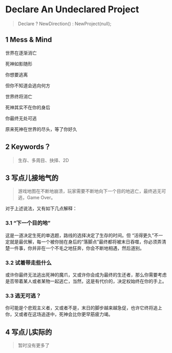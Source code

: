 # Declare An Undeclared Project

> Declare ? NewDirection() : NewProject(null);

## 1 Mess & Mind

世界在逐渐消亡

死神如影随形

你想要逃离

但你不知道会逃向何方

世界终将消亡

死神其实不在你的身后

你最终无处可逃

原来死神在世界的尽头，等了你好久

## 2 Keywords？

> 生存、多周目、抉择、2D

## 3 写点儿接地气的

> 游戏地图在不断地崩溃，玩家需要不断地向下一个目的地逃亡，最终逃无可逃，Game Over。

对于上述说法，又有如下几点解释：

### 3.1 “下一个目的地”

这是一道决定生死的单选题，路线的选择决定了生存的时间。但 “活得更久”不一定就是最优解，每一个被你抛在身后的“落脚点”最终都将被末日吞噬，你必须弄清楚一件事，你并非在一个不毛之地狂奔，你会不断地相遇，然后道别。

### 3.2 试着带走些什么

或许你最终无法逃出死神的魔爪，又或许你会成为最终的生还者，那么你需要考虑是否带着某人或者某物一起逃亡，当然，这是有代价的，决定权始终在你的手上。

### 3.3 逃无可逃？

你可能是个悲观主义者，又或者不是，末日的脚步越来越急促，也许它终将追上你，又或者在这场追逐中，死神会比你更早筋疲力竭。

## 4 写点儿实际的

> 暂时没有更多了

